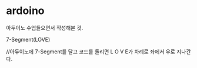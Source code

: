 # ardoino
아두이노 수업들으면서 작성해본 것.


7-Segment(LOVE)

//아두이노에 7-Segment를 달고 코드를 돌리면 L O V E가 차례로 좌에서 우로 지나간다.
